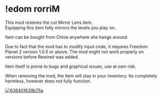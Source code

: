 # !edom rorriM  
This mod restores the cut Mirror Lens item.  
Equipping this item fully mirrors the levels you play on.  

Item can be bought from Chloe anywhere she hangs around.  

Due to fact that the mod has to modify input code, it requires Freedom Planet 2 version 1.0.5 or above. The mod might not work properly on versions before Rewired was added.  

Item itself is prone to bugs and graphical issues, use at own risk.  

When removing the mod, the item will stay in your inventory. Its completely harmless, however does not fully function.  

[![638401639b75a](https://user-images.githubusercontent.com/33236735/204221019-bcc25259-36f5-4017-bea7-eb1385c62c80.jpg)]([https://gamebanana.com/](https://gamebanana.com/mods/414321))
